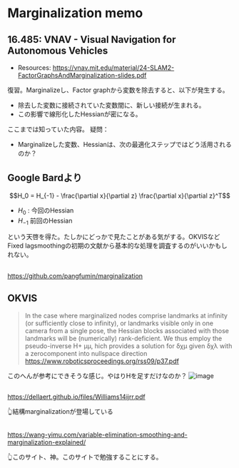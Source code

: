 # Marginalization memo
## 16.485: VNAV - Visual Navigation for Autonomous Vehicles
- Resources: https://vnav.mit.edu/material/24-SLAM2-FactorGraphsAndMarginalization-slides.pdf

復習。Marginalizeし、Factor graphから変数を除去すると、以下が発生する。
- 除去した変数に接続されていた変数間に、新しい接続が生まれる。
- この影響で線形化したHessianが密になる。

ここまでは知っていた内容。
疑問：
- Marginalizeした変数、Hessianは、次の最適化ステップではどう活用されるのか？

## Google Bardより
```math
H_0 = H_{-1} - \frac{\partial x}{\partial z} \frac{\partial x}{\partial z}^T
```

- $H_0$ : 今回のHessian
- $H_{-1}$ 前回のHessian

という天啓を得た。たしかにどっかで見たことがある気がする。OKVISなどFixed lagsmoothingの初期の文献から基本的な処理を調査するのがいいかもしれない。


##
https://github.com/pangfumin/marginalization

## OKVIS
>In the case where marginalized nodes comprise landmarks at infinity (or sufficiently close to infinity), or landmarks visible only in one camera from a single pose, the Hessian blocks associated with those landmarks will be (numerically) rank-deficient. We thus employ the pseudo-inverse H+ µµ, hich provides a solution for δχµ given δχλ with a zerocomponent into nullspace direction
https://www.roboticsproceedings.org/rss09/p37.pdf

このへんが参考にできそうな感じ。やはりHを足すだけなのか？
![image](https://github.com/eryeden/get-slam-to-marginalize/assets/4968978/db510296-e33a-49a7-9b99-21f90638e617)



##
https://dellaert.github.io/files/Williams14ijrr.pdf

👆結構marginalizationが登場している



##
https://wang-yimu.com/variable-elimination-smoothing-and-marginalization-explained/

👆このサイト、神。このサイトで勉強することにする。

